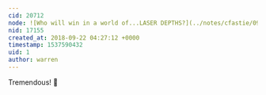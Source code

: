 ```yaml
---
cid: 20712
node: ![Who will win in a world of...LASER DEPTHS?](../notes/cfastie/09-22-2018/who-will-win-in-a-world-of-laser-depths)
nid: 17155
created_at: 2018-09-22 04:27:12 +0000
timestamp: 1537590432
uid: 1
author: warren
---
```


Tremendous! 🎉 